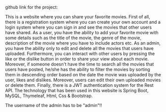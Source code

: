 github link for the project: 

This is a website where you can share your favorite movies. First of all, there is a registration system where you can create your own account
and a login system where you can sign in and see the movies that other users have shared. As a user, you have the ability to add your favorite movie
with some details such as the title of the movie, the genre of the movie, description of the movie where you have to include actors etc. As an admin, you have the ability only
to edit and delete all the movies that users have uploaded. Furthermore, you can interact with other users by pressing the like or the dislike button in order to share your view about each movie.
Moreover, if someone doesn't have the time to search all the movies that users have posted, he/she has the ability to filter the movies by sorting them in descending order based on the date the movie was uploaded by the user,
likes and dislikes. Moreover, users can edit their own uploaded movies or delete them. Finally, there is a JWT authentication system for the Rest API.
The technology that has been used in this website is Spring Boot, MySQL, Thymeleaf, Html, Css & Bootstrap.

The username of the admin has to be "admin"!!